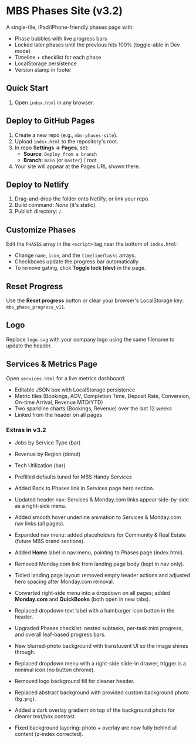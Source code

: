# MBS Phases Site (v3.2)

A single-file, iPad/iPhone-friendly phases page with:
- Phase bubbles with live progress bars
- Locked later phases until the previous hits 100% (toggle-able in Dev mode)
- Timeline + checklist for each phase
- LocalStorage persistence
- Version stamp in footer

## Quick Start
1. Open `index.html` in any browser.

## Deploy to GitHub Pages
1. Create a new repo (e.g., `mbs-phases-site`).
2. Upload `index.html` to the repository's root.
3. In repo **Settings → Pages**, set:
   - **Source**: `Deploy from a branch`
   - **Branch**: `main` (or `master`) / root
4. Your site will appear at the Pages URL shown there.

## Deploy to Netlify
1. Drag-and-drop the folder onto Netlify, or link your repo.
2. Build command: *None* (it's static).
3. Publish directory: `/`.

## Customize Phases
Edit the `PHASES` array in the `<script>` tag near the bottom of `index.html`:
- Change `name`, `icon`, and the `timeline`/`tasks` arrays.
- Checkboxes update the progress bar automatically.
- To remove gating, click **Toggle lock (dev)** in the page.

## Reset Progress
Use the **Reset progress** button or clear your browser's LocalStorage key: `mbs_phase_progress_v11`.


## Logo
Replace `logo.svg` with your company logo using the same filename to update the header.


## Services & Metrics Page
Open `services.html` for a live metrics dashboard:
- Editable JSON box with LocalStorage persistence
- Metric tiles (Bookings, AOV, Completion Time, Deposit Rate, Conversion, On-time Arrival, Revenue MTD/YTD)
- Two sparkline charts (Bookings, Revenue) over the last 12 weeks
- Linked from the header on all pages


### Extras in v3.2
- Jobs by Service Type (bar)
- Revenue by Region (donut)
- Tech Utilization (bar)
- Prefilled defaults tuned for MBS Handy Services

- Added Back to Phases link in Services page hero section.

- Updated header nav: Services & Monday.com links appear side-by-side as a right-side menu.

- Added smooth hover underline animation to Services & Monday.com nav links (all pages).

- Expanded nav menu: added placeholders for Community & Real Estate (future MBS brand sections).

- Added **Home** label in nav menu, pointing to Phases page (index.html).

- Removed Monday.com link from landing page body (kept in nav only).

- Tidied landing page layout: removed empty header actions and adjusted hero spacing after Monday.com removal.

- Converted right-side menu into a dropdown on all pages; added **Monday.com** and **QuickBooks** (both open in new tabs).

- Replaced dropdown text label with a hamburger icon button in the header.

- Upgraded Phases checklist: nested subtasks, per-task mini progress, and overall leaf-based progress bars.

- New blurred-photo background with translucent UI so the image shines through.
- Replaced dropdown menu with a right-side slide-in drawer; trigger is a minimal icon (no button chrome).
- Removed logo background fill for cleaner header.

- Replaced abstract background with provided custom background photo (`bg.png`).

- Added a dark overlay gradient on top of the background photo for clearer text/box contrast.

- Fixed background layering: photo + overlay are now fully behind all content (z-index corrected).
